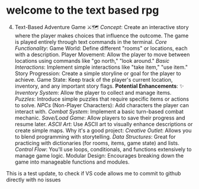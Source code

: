 # welcome to the text based rpg
4. Text-Based Adventure Game ⚔️🗺️
*Concept*: Create an interactive story where the player makes choices that influence the outcome. The game is played entirely through text commands in the terminal.
*Core Functionality*:
Game World: Define different "rooms" or locations, each with a description.
Player Movement: Allow the player to move between locations using commands like "go north," "look around."
*Basic Interactions*: Implement simple interactions like "take item," "use item."
Story Progression: Create a simple storyline or goal for the player to achieve.
Game State: Keep track of the player's current location, inventory, and any important story flags.
**Potential Enhancements**: ✨
*Inventory System*: Allow the player to collect and manage items.
*Puzzles*: Introduce simple puzzles that require specific items or actions to solve.
*NPCs* (Non-Player Characters): Add characters the player can interact with.
*Combat System*: Implement a basic turn-based combat mechanic.
*Save/Load Game*: Allow players to save their progress and resume later.
*ASCII Art*: Use ASCII art to visually enhance descriptions or create simple maps.
Why it's a good project:
*Creative Outlet*: Allows you to blend programming with storytelling.
*Data Structures*: Great for practicing with dictionaries (for rooms, items, game state) and lists.
*Control Flow*: You'll use loops, conditionals, and functions extensively to manage game logic.
Modular Design: Encourages breaking down the game into manageable functions and modules.

This is a test update, to check if VS code allows me to commit to github directly with no issues